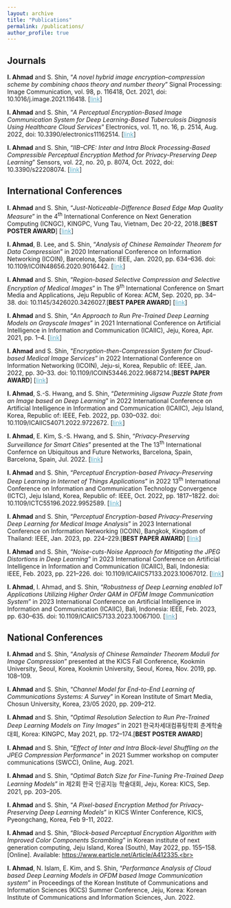 ```yaml
---
layout: archive
title: "Publications"
permalink: /publications/
author_profile: true
---
```


<h2>Journals</h2>
<b>I. Ahmad</b> and S. Shin, “<i>A novel hybrid image encryption–compression scheme by combining chaos theory and number theory</i>” Signal Processing: Image Communication, vol. 98, p. 116418, Oct. 2021, doi: 10.1016/j.image.2021.116418. [<a href="https://www.sciencedirect.com/science/article/abs/pii/S0923596521001983" target="_blank" style="color:#64B2CB">link</a>]<br>

<b>I. Ahmad</b> and S. Shin, “<i>A Perceptual Encryption-Based Image Communication System for Deep Learning-Based Tuberculosis Diagnosis Using Healthcare Cloud Services</i>” Electronics, vol. 11, no. 16, p. 2514, Aug. 2022, doi: 10.3390/electronics11162514. [<a href="https://www.mdpi.com/2079-9292/11/16/2514" target="_blank" style="color:#64B2CB">link</a>]<br>

<b>I. Ahmad</b> and S. Shin, “<i>IIB–CPE: Inter and Intra Block Processing-Based Compressible Perceptual Encryption Method for Privacy-Preserving Deep Learning</i>” Sensors, vol. 22, no. 20, p. 8074, Oct. 2022, doi: 10.3390/s22208074. [<a href="https://www.mdpi.com/1424-8220/22/20/8074" target="_blank" style="color:#64B2CB">link</a>]<br>


<h2>International Conferences</h2>
<b>I. Ahmad</b> and S. Shin, “<i>Just-Noticeable-Difference Based Edge Map Quality Measure</i>” in the 4<sup>th</sup> International Conference on Next Generation Computing (ICNGC), KINGPC, Vung Tau, Vietnam, Dec 20-22, 2018.[<b>BEST POSTER AWARD</b>] [<a href="https://arxiv.org/abs/2204.03155" target="_blank" style="color:#64B2CB">link</a>]<br>

<b>I. Ahmad</b>, B. Lee, and S. Shin, “<i>Analysis of Chinese Remainder Theorem for Data Compression</i>” in 2020 International Conference on Information Networking (ICOIN), Barcelona, Spain: IEEE, Jan. 2020, pp. 634–636. doi: 10.1109/ICOIN48656.2020.9016442. [<a href="https://ieeexplore.ieee.org/document/9016442" target="_blank" style="color:#64B2CB">link</a>]<br>

<b>I. Ahmad</b>  and S. Shin, “<i>Region-based Selective Compression and Selective Encryption of Medical Images</i>” in The 9<sup>th</sup> International Conference on Smart Media and Applications, Jeju Republic of Korea: ACM, Sep. 2020, pp. 34–38. doi: 10.1145/3426020.3426027.[<b>BEST PAPER AWARD</b>] [<a href="https://dl.acm.org/doi/fullHtml/10.1145/3426020.3426027" target="_blank" style="color:#64B2CB">link</a>]<br>

<b>I. Ahmad</b> and S. Shin, “<i>An Approach to Run Pre-Trained Deep Learning Models on Grayscale Images</i>” in 2021 International Conference on Artificial Intelligence in Information and Communication (ICAIIC), Jeju, Korea, Apr. 2021, pp. 1–4. [<a href="https://ieeexplore.ieee.org/document/9415275" target="_blank" style="color:#64B2CB">link</a>]<br>

<b>I. Ahmad</b> and S. Shin, “<i>Encryption-then-Compression System for Cloud-based Medical Image Services</i>” in 2022 International Conference on Information Networking (ICOIN), Jeju-si, Korea, Republic of: IEEE, Jan. 2022, pp. 30–33. doi: 10.1109/ICOIN53446.2022.9687214.[<b>BEST PAPER AWARD</b>] [<a href="https://ieeexplore.ieee.org/document/9687214" target="_blank" style="color:#64B2CB">link</a>]<br>

<b>I. Ahmad</b>, S.-S. Hwang, and S. Shin, “<i>Determining Jigsaw Puzzle State from an Image based on Deep Learning</i>” in 2022 International Conference on Artificial Intelligence in Information and Communication (ICAIIC), Jeju Island, Korea, Republic of: IEEE, Feb. 2022, pp. 030–032. doi: 10.1109/ICAIIC54071.2022.9722672. [<a href="https://ieeexplore.ieee.org/document/9722672" target="_blank" style="color:#64B2CB">link</a>]<br>

<b>I. Ahmad</b>, E. Kim, S.-S. Hwang, and S. Shin, “<i>Privacy-Preserving Surveillance for Smart Cities</i>” presented at the The 13<sup>th</sup> International Confernce on Ubiquitous and Future Networks, Barcelona, Spain, Barcelona, Spain, Jul. 2022. [<a href="https://ieeexplore.ieee.org/document/9829680" target="_blank" style="color:#64B2CB">link</a>]<br>

<b>I. Ahmad</b> and S. Shin, “<i>Perceptual Encryption-based Privacy-Preserving Deep Learning in Internet of Things Applications</i>” in 2022 13<sup>th</sup> International Conference on Information and Communication Technology Convergence (ICTC), Jeju Island, Korea, Republic of: IEEE, Oct. 2022, pp. 1817–1822. doi: 10.1109/ICTC55196.2022.9952589. [<a href="https://ieeexplore.ieee.org/document/9952589" target="_blank" style="color:#64B2CB">link</a>]<br>

<b>I. Ahmad</b> and S. Shin, “<i>Perceptual Encryption-based Privacy-Preserving Deep Learning for Medical Image Analysis</i>” in 2023 International Conference on Information Networking (ICOIN), Bangkok, Kingdom of Thailand: IEEE, Jan. 2023, pp. 224–229.[<b>BEST PAPER AWARD</b>] [<a href="https://ieeexplore.ieee.org/document/10048970" target="_blank" style="color:#64B2CB">link</a>]<br>

<b>I. Ahmad</b> and S. Shin, “<i>Noise-cuts-Noise Approach for Mitigating the JPEG Distortions in Deep Learning</i>” in 2023 International Conference on Artificial Intelligence in Information and Communication (ICAIIC), Bali, Indonesia: IEEE, Feb. 2023, pp. 221–226. doi: 10.1109/ICAIIC57133.2023.10067012. [<a href="https://ieeexplore.ieee.org/document/10067012" target="_blank" style="color:#64B2CB">link</a>]<br>

<b>I. Ahmad</b>, I. Ahmad, and S. Shin, “<i>Robustness of Deep Learning enabled IoT Applications Utilizing Higher Order QAM in OFDM Image Communication System</i>” in 2023 International Conference on Artificial Intelligence in Information and Communication (ICAIIC), Bali, Indonesia: IEEE, Feb. 2023, pp. 630–635. doi: 10.1109/ICAIIC57133.2023.10067100. [<a href="https://ieeexplore.ieee.org/document/10067100" target="_blank" style="color:#64B2CB">link</a>]<br>

<h2>National Conferences</h2>
<b>I. Ahmad</b> and S. Shin, “<i>Analysis of Chinese Remainder Theorem Moduli for Image Compression</i>” presented at the KICS Fall Conference, Kookmin University, Seoul, Korea, Kookmin University, Seoul, Korea, Nov. 2019, pp. 108–109.<br>

<b>I. Ahmad</b> and S. Shin, “<i>Channel Model for End-to-End Learning of Communications Systems: A Survey</i>” in Korean Institute of Smart Media, Chosun University, Korea, 23/05 2020, pp. 209–212.<br>

<b>I. Ahmad</b> and S. Shin, “<i>Optimal Resolution Selection to Run Pre-Trained Deep Learning Models on Tiny Images</i>” in 2021 한국차세대컴퓨팅학회 춘계학술대회, Korea: KINGPC, May 2021, pp. 172–174.[<b>BEST POSTER AWARD</b>]<br>

<b>I. Ahmad</b> and S. Shin, “<i>Effect of Inter and Intra Block-level Shuffling on the JPEG Compression Performance</i>” in 2021 Summer workshop on computer communications (SWCC), Online, Aug. 2021.<br>

<b>I. Ahmad</b> and S. Shin, “<i>Optimal Batch Size for Fine-Tuning Pre-Trained Deep Learning Models</i>” in 제2회 한국 인공지능 학술대회, Jeju, Korea: KICS, Sep. 2021, pp. 203–205.<br>

<b>I. Ahmad</b> and S. Shin, “<i>A Pixel-based Encryption Method for Privacy-Preserving Deep Learning Models</i>” in KICS Winter Conference, KICS, Pyeongchang, Korea, Feb 9-11, 2022.<br>

<b>I. Ahmad</b> and S. Shin, “<i>Block-based Perceptual Encryption Algorithm with Improved Color Components Scrambling</i>” in Korean institute of next generation computing, Jeju Island, Korea (South), May 2022, pp. 155–158. [Online]. Available: https://www.earticle.net/Article/A412335.<br>

<b>I. Ahmad</b>, N. Islam, E. Kim, and S. Shin, “<i>Performance Analysis of Cloud based Deep Learning Models in OFDM based Image Communication system</i>” in Proceedings of the Korean Institute of Communications and Information Sciences (KICS) Summer Conference, Jeju, Korea: Korean Institute of Communications and Information Sciences, Jun. 2022.<br>